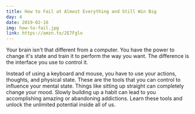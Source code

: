```yaml
---
title: How to Fail at Almost Everything and Still Win Big
day: 4
date: 2019-02-16
img: how-to-fail.jpg
link: https://amzn.to/2E7Fglo
---
```


Your brain isn't that different from a computer. You have the power to change
it's state and train it to perform the way you want. The difference is the
interface you use to control it.

Instead of using a keyboard and mouse, you have to use your actions,
thoughts,
and physical state. These are the tools that you can control to influence
your
mental state. Things like sitting up straight can completely change your
mood.
Slowly building up a habit can lead to you accomplishing amazing or
abandoning
addictions. Learn these tools and unlock the unlimited potential inside all
of
us.
